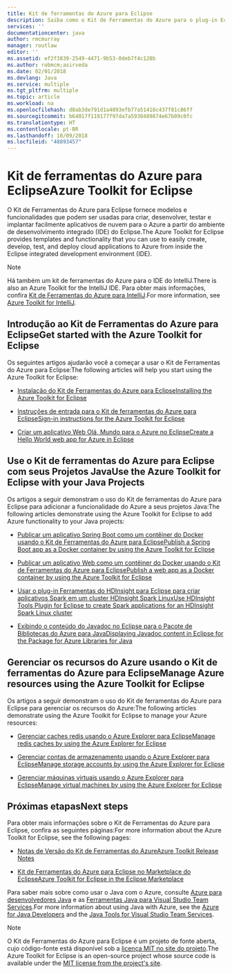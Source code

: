```yaml
---
title: Kit de ferramentas do Azure para Eclipse
description: Saiba como o Kit de Ferramentas do Azure para o plug-in Eclipse pode ajudar a criar e implantar aplicativos de nuvem no Azure.
services: ''
documentationcenter: java
author: rmcmurray
manager: routlaw
editor: ''
ms.assetid: ef2f3839-2549-4471-9b53-0deb7f4c128b
ms.author: robmcm;asirveda
ms.date: 02/01/2018
ms.devlang: Java
ms.service: multiple
ms.tgt_pltfrm: multiple
ms.topic: article
ms.workload: na
ms.openlocfilehash: d8ab3de791d1a4893efb77a51418c437f81c86ff
ms.sourcegitcommit: b64017f119177f97da7a5930489874e67b09c0fc
ms.translationtype: HT
ms.contentlocale: pt-BR
ms.lasthandoff: 10/09/2018
ms.locfileid: "48893457"
---
```

# <a name="azure-toolkit-for-eclipse"></a><span data-ttu-id="f323d-103">Kit de ferramentas do Azure para Eclipse</span><span class="sxs-lookup"><span data-stu-id="f323d-103">Azure Toolkit for Eclipse</span></span>

<span data-ttu-id="f323d-104">O Kit de Ferramentas do Azure para Eclipse fornece modelos e funcionalidades que podem ser usadas para criar, desenvolver, testar e implantar facilmente aplicativos de nuvem para o Azure a partir do ambiente de desenvolvimento integrado (IDE) do Eclipse.</span><span class="sxs-lookup"><span data-stu-id="f323d-104">The Azure Toolkit for Eclipse provides templates and functionality that you can use to easily create, develop, test, and deploy cloud applications to Azure from inside the Eclipse integrated development environment (IDE).</span></span>

> [!NOTE]
> 
> <span data-ttu-id="f323d-105">Há também um kit de ferramentas do Azure para o IDE do IntelliJ.</span><span class="sxs-lookup"><span data-stu-id="f323d-105">There is also an Azure Toolkit for the IntelliJ IDE.</span></span> <span data-ttu-id="f323d-106">Para obter mais informações, confira [Kit de Ferramentas do Azure para IntelliJ](../intellij/azure-toolkit-for-intellij.md).</span><span class="sxs-lookup"><span data-stu-id="f323d-106">For more information, see [Azure Toolkit for IntelliJ](../intellij/azure-toolkit-for-intellij.md).</span></span>
> 

## <a name="get-started-with-the-azure-toolkit-for-eclipse"></a><span data-ttu-id="f323d-107">Introdução ao Kit de Ferramentas do Azure para Eclipse</span><span class="sxs-lookup"><span data-stu-id="f323d-107">Get started with the Azure Toolkit for Eclipse</span></span>
<span data-ttu-id="f323d-108">Os seguintes artigos ajudarão você a começar a usar o Kit de Ferramentas do Azure para Eclipse:</span><span class="sxs-lookup"><span data-stu-id="f323d-108">The following articles will help you start using the Azure Toolkit for Eclipse:</span></span>

* [<span data-ttu-id="f323d-109">Instalação do Kit de Ferramentas do Azure para Eclipse</span><span class="sxs-lookup"><span data-stu-id="f323d-109">Installing the Azure Toolkit for Eclipse</span></span>](azure-toolkit-for-eclipse-installation.md)

* [<span data-ttu-id="f323d-110">Instruções de entrada para o Kit de ferramentas do Azure para Eclipse</span><span class="sxs-lookup"><span data-stu-id="f323d-110">Sign-in instructions for the Azure Toolkit for Eclipse</span></span>](azure-toolkit-for-eclipse-sign-in-instructions.md)

* [<span data-ttu-id="f323d-111">Criar um aplicativo Web Olá, Mundo para o Azure no Eclipse</span><span class="sxs-lookup"><span data-stu-id="f323d-111">Create a Hello World web app for Azure in Eclipse</span></span>](azure-toolkit-for-eclipse-create-hello-world-web-app.md)

## <a name="use-the-azure-toolkit-for-eclipse-with-your-java-projects"></a><span data-ttu-id="f323d-112">Use o Kit de ferramentas do Azure para Eclipse com seus Projetos Java</span><span class="sxs-lookup"><span data-stu-id="f323d-112">Use the Azure Toolkit for Eclipse with your Java Projects</span></span>
<span data-ttu-id="f323d-113">Os artigos a seguir demonstram o uso do  Kit de ferramentas do Azure para Eclipse para adicionar a funcionalidade do Azure a seus projetos Java:</span><span class="sxs-lookup"><span data-stu-id="f323d-113">The following articles demonstrate using the Azure Toolkit for Eclipse to add Azure functionality to your Java projects:</span></span>

* [<span data-ttu-id="f323d-114">Publicar um aplicativo Spring Boot como um contêiner do Docker usando o Kit de Ferramentas do Azure para Eclipse</span><span class="sxs-lookup"><span data-stu-id="f323d-114">Publish a Spring Boot app as a Docker container by using the Azure Toolkit for Eclipse</span></span>](azure-toolkit-for-eclipse-publish-spring-boot-docker-app.md)

* [<span data-ttu-id="f323d-115">Publicar um aplicativo Web como um contêiner do Docker usando o Kit de Ferramentas do Azure para Eclipse</span><span class="sxs-lookup"><span data-stu-id="f323d-115">Publish a web app as a Docker container by using the Azure Toolkit for Eclipse</span></span>](azure-toolkit-for-eclipse-publish-as-docker-container.md)

* [<span data-ttu-id="f323d-116">Usar o plug-in Ferramentas do HDInsight para Eclipse para criar aplicativos Spark em um cluster HDInsight Spark Linux</span><span class="sxs-lookup"><span data-stu-id="f323d-116">Use HDInsight Tools Plugin for Eclipse to create Spark applications for an HDInsight Spark Linux cluster</span></span>](/azure/hdinsight/hdinsight-apache-spark-eclipse-tool-plugin)

* [<span data-ttu-id="f323d-117">Exibindo o conteúdo do Javadoc no Eclipse para o Pacote de Bibliotecas do Azure para Java</span><span class="sxs-lookup"><span data-stu-id="f323d-117">Displaying Javadoc content in Eclipse for the Package for Azure Libraries for Java</span></span>](azure-toolkit-for-eclipse-displaying-javadoc-content-for-azure-libraries.md)

## <a name="manage-azure-resources-using-the-azure-toolkit-for-eclipse"></a><span data-ttu-id="f323d-118">Gerenciar os recursos do Azure usando o Kit de ferramentas do Azure para Eclipse</span><span class="sxs-lookup"><span data-stu-id="f323d-118">Manage Azure resources using the Azure Toolkit for Eclipse</span></span>
<span data-ttu-id="f323d-119">Os artigos a seguir demonstram o uso do Kit de ferramentas do Azure para Eclipse para gerenciar os recursos do Azure:</span><span class="sxs-lookup"><span data-stu-id="f323d-119">The following articles demonstrate using the Azure Toolkit for Eclipse to manage your Azure resources:</span></span>

* [<span data-ttu-id="f323d-120">Gerenciar caches redis usando o Azure Explorer para Eclipse</span><span class="sxs-lookup"><span data-stu-id="f323d-120">Manage redis caches by using the Azure Explorer for Eclipse</span></span>](azure-toolkit-for-eclipse-managing-redis-caches-using-azure-explorer.md)

* [<span data-ttu-id="f323d-121">Gerenciar contas de armazenamento usando o Azure Explorer para Eclipse</span><span class="sxs-lookup"><span data-stu-id="f323d-121">Manage storage accounts by using the Azure Explorer for Eclipse</span></span>](azure-toolkit-for-eclipse-managing-storage-accounts-using-azure-explorer.md)

* [<span data-ttu-id="f323d-122">Gerenciar máquinas virtuais usando o Azure Explorer para Eclipse</span><span class="sxs-lookup"><span data-stu-id="f323d-122">Manage virtual machines by using the Azure Explorer for Eclipse</span></span>](azure-toolkit-for-eclipse-managing-virtual-machines-using-azure-explorer.md)

## <a name="next-steps"></a><span data-ttu-id="f323d-123">Próximas etapas</span><span class="sxs-lookup"><span data-stu-id="f323d-123">Next steps</span></span>

<span data-ttu-id="f323d-124">Para obter mais informações sobre o Kit de Ferramentas do Azure para Eclipse, confira as seguintes páginas:</span><span class="sxs-lookup"><span data-stu-id="f323d-124">For more information about the Azure Toolkit for Eclipse, see the following pages:</span></span>

* [<span data-ttu-id="f323d-125">Notas de Versão do Kit de Ferramentas do Azure</span><span class="sxs-lookup"><span data-stu-id="f323d-125">Azure Toolkit Release Notes</span></span>](https://github.com/Microsoft/azure-tools-for-java/releases)

* [<span data-ttu-id="f323d-126">Kit de Ferramentas do Azure para Eclipse no Marketplace do Eclipse</span><span class="sxs-lookup"><span data-stu-id="f323d-126">Azure Toolkit for Eclipse in the Eclipse Marketplace</span></span>](http://marketplace.eclipse.org/content/azure-toolkit-eclipse)

<span data-ttu-id="f323d-127">Para saber mais sobre como usar o Java com o Azure, consulte [Azure para desenvolvedores Java](https://docs.microsoft.com/java/azure/) e as [Ferramentas Java para Visual Studio Team Services](https://java.visualstudio.com/).</span><span class="sxs-lookup"><span data-stu-id="f323d-127">For more information about using Java with Azure, see the [Azure for Java Developers](https://docs.microsoft.com/java/azure/) and the [Java Tools for Visual Studio Team Services](https://java.visualstudio.com/).</span></span>

<!-- [!INCLUDE [azure-toolkit-for-eclipse-additional-resources](../includes/azure-toolkit-for-eclipse-additional-resources.md)] -->

> [!NOTE]
> 
> <span data-ttu-id="f323d-128">O Kit de Ferramentas do Azure para Eclipse é um projeto de fonte aberta, cujo código-fonte está disponível sob a [licença MIT no site do projeto](https://github.com/microsoft/azure-tools-for-java).</span><span class="sxs-lookup"><span data-stu-id="f323d-128">The Azure Toolkit for Eclipse is an open-source project whose source code is available under the [MIT license from the project's site](https://github.com/microsoft/azure-tools-for-java).</span></span>
> 

<!-- URL List -->

[Azure for Java Developers]: https://docs.microsoft.com/java/azure
[Java Tools for Visual Studio Team Services]: https://java.visualstudio.com/

<!-- Temporarily Deprecated URLs -->

<!-- [Deploying large deployments](azure-toolkit-for-eclipse-deploying-large-deployments.md) -->
<!-- [How to Maintain Session Data with Session Affinity]: http://go.microsoft.com/fwlink/?LinkID=699539 -->
<!-- [How to Use Co-located Caching]: http://go.microsoft.com/fwlink/?LinkID=699542 -->
<!-- [How to Use Dedicated Caching]: http://go.microsoft.com/fwlink/?LinkID=699543 -->
<!-- [How to Use JMS with AMQP 1.0 in Azure with Eclipse]: http://go.microsoft.com/fwlink/?LinkID=699544 -->
<!-- [How to Use SSL Offloading]: http://go.microsoft.com/fwlink/?LinkID=699545 -->
<!-- [SSL Offloading]: http://go.microsoft.com/fwlink/?LinkID=699549 -->
<!-- [Using the Azure Service Runtime Library in JSP]: http://go.microsoft.com/fwlink/?LinkID=699551 -->
<!-- [How to Authenticate Web Users with Azure Access Control Service Using Eclipse]: /azure/active-directory/active-directory-java-authenticate-users-access-control-eclipse.md -->
<!-- [Debug a Java Web App on Azure in Eclipse]: /azure/app-service-web/app-service-web-debug-java-web-app-in-eclipse.md -->
<!-- [Debugging Azure Applications in Eclipse]: azure-toolkit-for-eclipse-debugging-azure-applications.md -->

<!-- Legacy MSDN URL = https://msdn.microsoft.com/library/azure/hh694271.aspx -->
